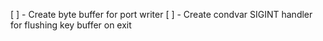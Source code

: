 [ ] - Create byte buffer for port writer
[ ] - Create condvar SIGINT handler for flushing key buffer on exit